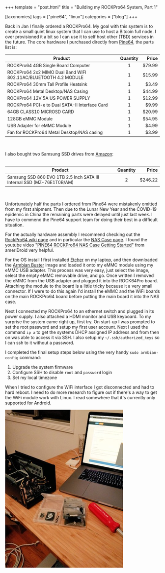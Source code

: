 +++
template = "post.html"
title = "Building my ROCKPro64 System, Part 1"

[taxonomies]
tags = ["pine64", "linux"]
categories = ["blog"]
+++

Back in Jan I finally ordered a ROCKPro64. My goal with this system is to create a small quiet 
linux system that I can use to host a Bitcoin full node. I over provisioned it a bit so I can use it 
to self host other (TBD) services in the future. The core hardware I purchased directly from 
[Pine64](https://www.pine64.org/rockpro64/), the parts list is:

| Product                                                         | Quantity |  Price |
|-----------------------------------------------------------------|:--------:|-------:|
| ROCKPro64 4GB Single Board Computer                             | 1        | $79.99 |
| ROCKPro64 2x2 MIMO Dual Band WIFI 802.11AC/BLUETOOTH 4.2 MODULE | 1        | $15.99 |
| ROCKPro64 30mm Tall Profile Heatsink                            | 1        | $3.49  |
| ROCKPro64 Metal Desktop/NAS Casing                              |	1        | $44.99 |
| ROCKPro64 12V 5A US POWER SUPPLY	                              | 1        | $12.99 |
| ROCKPro64 PCI-e to Dual SATA-II Interface Card                  | 1        | $9.99  |
| 64GB CLASS10 MICROSD CARD                                       |	1        | $20.99 |
| 128GB eMMC Module                                               |	1        | $54.95 |
| USB Adapter for eMMC Module                                     | 1        | $4.99  |
| Fan for ROCKPro64 Metal Desktop/NAS casing                      |	1        | $3.99  |

<br><br>
I also bought two Samsung SSD drives from [Amazon](https://www.amazon.com/gp/product/B078DPCY3T):
<br><br>

| Product                                                                | Quantity |  Price  |
|------------------------------------------------------------------------|:--------:|--------:|
| Samsung SSD 860 EVO 1TB 2.5 Inch SATA III Internal SSD (MZ-76E1T0B/AM) |  2       | $246.22 |

<br><br>
Unfortunately half the parts I ordered from Pine64 were mistakenly omitted from my first shipment. Then due to the 
Lunar New Year and the COVID-19 epidemic in China the remaining parts were delayed until just last week. I have to 
commend the Pine64 support team for doing their best in a difficult situation. 

For the actually hardware assembly I recommend checking out the [RockPro64 wiki page](https://wiki.pine64.org/index.php/ROCKPro64)
and in particular the [NAS Case page](https://wiki.pine64.org/index.php/ROCKPro64#The_NAS_Case_for_the_ROCKPro64). I found
the youtube video ["PINE64 ROCKPro64 NAS Case Getting Started"](https://youtu.be/_UeeklKo0Og) from ameriDroid very helpful.

For the OS install I first installed [Etcher](https://etcher.io/) on my laptop, and then downloaded the 
[Armbian Buster](https://www.armbian.com/rockpro64/) image and loaded it onto my eMMC module using my eMMC USB adapter.
This process was very easy, just select the image, select the empty eMMC removable drive, and go. Once written I 
removed the eMMC from the USB adapter and plugged it into the ROCK64Pro board. Attaching the module to the board is a little 
tricky because it a very small connector. If I were to do this again I'd install the eMMC and the WiFi boards on the
main ROCKPro64 board before putting the main board it into the NAS case. 

Next I connected my ROCKPro64 to an ethernet switch and plugged in its power supply. I also attached a HDMI monitor and 
USB keyboard. To my surprise the system came right up, first try. On start-up I was prompted to set the root password and
setup my first user account. Next I used the command `ip a` to get the systems DHCP assigned IP address and from then
on was able to access it via SSH. I also setup my `~/.ssh/authorized_keys` so I can ssh to it without a password.

I completed the final setup steps below using the very handy `sudo armbian-config` command:

1. Upgrade the system firmware
1. Configure SSH to disable `root` and `password` login
1. Set my local timezone

When I tried to configure the WiFi interface I got disconnected and had to hard reboot. I need to do more 
research to figure out if there's a way to get the WiFi module work with Linux. I read somewhere that it's currently 
only supported for Android.

![rockpro64](rockpro64.jpg)

